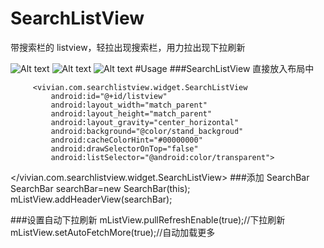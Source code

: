 # SearchListView
带搜索栏的 listview，轻拉出现搜索栏，用力拉出现下拉刷新

![Alt text](https://github.com/vivian8725118/SearchListView/blob/master/SearchListView.gif)
![Alt text](https://github.com/vivian8725118/SearchListView/blob/master/S51217-161726.jpg)
![Alt text](https://github.com/vivian8725118/SearchListView/blob/master/S51217-163013.jpg)
#Usage
###SearchListView 直接放入布局中


         <vivian.com.searchlistview.widget.SearchListView
             android:id="@+id/listview"
             android:layout_width="match_parent"
             android:layout_height="match_parent"
             android:layout_gravity="center_horizontal"
             android:background="@color/stand_backgroud"
             android:cacheColorHint="#00000000"
             android:drawSelectorOnTop="false"
             android:listSelector="@android:color/transparent">
   </vivian.com.searchlistview.widget.SearchListView>
###添加 SearchBar
    SearchBar searchBar=new SearchBar(this);
    mListView.addHeaderView(searchBar);
    
###设置自动下拉刷新
        mListView.pullRefreshEnable(true);//下拉刷新
        mListView.setAutoFetchMore(true);//自动加载更多
    
    
